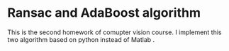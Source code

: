 # Ransac and AdaBoost algorithm 

This is the second homework of comupter vision course. I implement this two algorithm based on python instead of Matlab .
